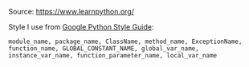 Source: https://www.learnpython.org/

Style I use from [Google Python Style Guide](https://google.github.io/styleguide/pyguide.html):
```
module_name, package_name, ClassName, method_name, ExceptionName, function_name, GLOBAL_CONSTANT_NAME, global_var_name, instance_var_name, function_parameter_name, local_var_name
```